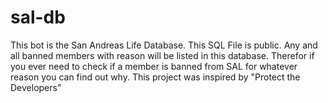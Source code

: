 # sal-db
This bot is the San Andreas Life Database. This SQL File is public. Any and all banned members with reason will be listed in this database. Therefor if you ever need to check if a member is banned from SAL for whatever reason you can find out why. This project was inspired by "Protect the Developers"
